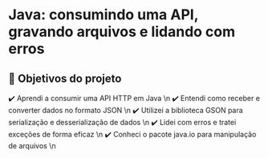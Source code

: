 # Java: consumindo uma API, gravando arquivos e lidando com erros

## 🔨 Objetivos do projeto

✔️ Aprendi a consumir uma API HTTP em Java \n
✔️ Entendi como receber e converter dados no formato JSON \n
✔️ Utilizei a biblioteca GSON para serialização e desserialização de dados \n
✔️ Lidei com erros e tratei exceções de forma eficaz \n
✔️ Conheci o pacote java.io para manipulação de arquivos \n
